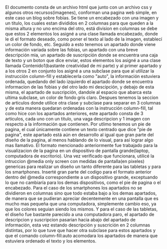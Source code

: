 El documento consta de un archivo html que junto con un archivo css y algunos otros recursos(imagenes), conforman una pagina web simple, en este caso un blog sobre fobias.
Se tiene un encabezado con una imagen y un titulo, los cuales estan divididos en 2 columnas para que queden a la misma altura y no uno encima del otro, está division en columnas se debe que estos 2 elementos los asigné a una clase llamada encabezado, donde le di el formato deseado, como poner el texto al lado de la imagen, establecí un color de fondo, etc.
Seguido a esto tenemos un apartado donde viene información variada sobre las fobias, un apartado con una breve descripción mia, un apartado de suscripción donde se encuentra una caja de texto y un boton que dice enviar, estos elementos los asigné a una clase llamada Contenido1(bastante creatividad de mi parte) y al primer apartado y a los otros 2 en conjunto los asigné a una subclase para que al utilizar la instrucción column-fill y establecerla como "auto", la información estuviera ordenada, quedando del lado izquierdo el apartado donde se encuentra informacion de las fobias y del otro lado mi descipción, y debajo de esta misma, el apartado de suscripción, dandole al espacio que abarca esta ultima subclase, un color de fondo gris claro.
Despues tenemos la seccion de articulos donde utilice otra clase y subclase para separar en 3 columnas y de esta manera quedaran ordenadas con la instrucción column-fill, tal como hice con los apartados anteriores, este apartado consta de 3 articulos, cada uno con un titulo, una vaga descripcion y 1 imagen con respecto a la información que contienen.
Por utlimo tenemos un pie de pagina, el cual únicamente contiene un texto centrado que dice "pie de pagina", este apartado está aún en desarrollo al igual que gran parte del diseño de la pagina, al menos hablando de lo visual, para así lograr algo mas llamativo.
El formato mencionado anteriormente fue trabajado para la visualizacion de la pagina en un dispositivo de pantalla grande(laptop, computadora de escritorio). Una vez verificado que funcionara, utilicé la intruccion @media only screen con medidas de pantalla(en pixeles) genericas para realizar un diseño un tanto diferente para las tabletas y para los smartphones. Inserté gran parte del codigo para el formato anterior dentro del @media correspondiente a un dispositivo grande, exceptuando lo que no cambiaría para los demas dispositivos, como el pie de pagina o el encabezado.
Para el caso de los smartphones los apartados no se dividieron en columnas sino que todo estaba bajo a los demas apartados, de manera que se pudieran apreciar decentemente en una pantalla que es mucho mas pequeña que una computadora, simplemente cambio eso, ya que los colores seguian siendo los mismos.
Y para el caso de las tabletas, el diseño fue bastante parecido a una computadora paro, el apartado de descripcion y suscripcion pasarian hacia abajo del apartado de información, esta vez estando descripción y suscrición en 2 columnas distintas, por lo que tuve que hacer otra subclase para estos apartados y que el comando column-fill:auto acomodara los apartados de manera que estuviera ordenado el texto y los elementos.
